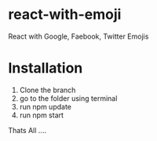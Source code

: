 # react-with-emoji
React with Google, Faebook, Twitter Emojis 

# Installation
1. Clone the branch
2. go to the folder using terminal
3. run npm update
3. run npm start

Thats All ....
